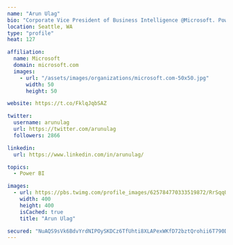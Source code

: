 ```yaml
---
name: "Arun Ulag"
bio: "Corporate Vice President of Business Intelligence @Microsoft. Power BI, Azure Analysis Services, SQL Server Analysis Services, SQL Server Reporting Services"
location: Seattle, WA
type: "profile"
heat: 127

affiliation:
  name: Microsoft
  domain: microsoft.com
  images:
    - url: "/assets/images/organizations/microsoft.com-50x50.jpg"
      width: 50
      height: 50

website: https://t.co/FklqJqbSAZ

twitter:
  username: arunulag
  url: https://twitter.com/arunulag
  followers: 2866

linkedin:
  url: https://www.linkedin.com/in/arunulag/

topics:
  - Power BI

images:
  - url: https://pbs.twimg.com/profile_images/625784770333519872/RrSqqUEZ_400x400.jpg
    width: 400
    height: 400
    isCached: true
    title: "Arun Ulag"

secured: "NuAQS9sVk6BdvYrdNIPOySKDCz6TfUhti8XLAPexWKfD72bztQrohii6T790D2kt8KDmeU1Od97VcSTaU7nTyVN+PwkFMlNDQ4PD/hjfUOSOaNSIdPODNMO5UsJyr6DCqJEtGU5zh5lC6kaLbRH+OqsRTFDzRiDuc08EaLlkPhikuxe5+nf4hqjn1aXnRchGUFeaVsWMqHybWQBPM33Wo8LX7Zb0P6rGVABNkPEVo11xR/TEzmwi7hkPGYA/B2tCiP0FnxwZCa2HxVPg5BX8JwP8X7IIquhVfmeWPKlAIB7tuSKDuVQ2xlPlDoTqPT7Ku5ZnYdOUAk/CqV80JJV7FwIeRMjBKP2b6nTyu59ka5n7IlPTtlH51krTNjIyVdAtdKsXkMDiTMlP4F9pDRmAMDioSvdPULYXn1owlr+xJT4=;eY3bzeV5rHjDWB1iT8WA6A=="
---
```


